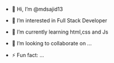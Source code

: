 - 👋 Hi, I’m @mdsajid13
- 👀 I’m interested in Full Stack Developer
- 🌱 I’m currently learning html,css and Js
- 💞️ I’m looking to collaborate on ...


- ⚡ Fun fact: ...

<!---
mdsajid13/mdsajid13 is a ✨ special ✨ repository because its `README.md` (this file) appears on your GitHub profile.
You can click the Preview link to take a look at your changes.
--->
